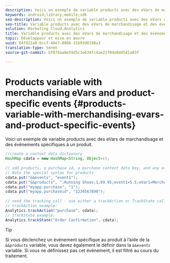 ```yaml
---
description: Voici un exemple de variable products avec des eVars de marchandisage et des événements spécifiques à un produit.
keywords: android;library;mobile;sdk
seo-description: Voici un exemple de variable products avec des eVars de marchandisage et des événements spécifiques à un produit.
seo-title: Variable products avec des eVars de marchandisage et des événements spécifiques à un produit
solution: Marketing Cloud,Analytics
title: Variable products avec des eVars de marchandisage et des événements spécifiques à un produit
topic: Développeur et mise en œuvre
uuid: 64f822a0-6ccf-48e7-8886-31b93d8198a3
translation-type: tm+mt
source-git-commit: bf076aa8e59d5c3e634fc4ae21f0de0d4541a83f

---
```



# Products variable with merchandising eVars and product-specific events {#products-variable-with-merchandising-evars-and-product-specific-events}

Voici un exemple de variable products avec des eVars de marchandisage et des événements spécifiques à un produit.

```java
//create a context data dictionary 
HashMap cdata = new HashMap<String, Object>(); 
  
// add products, a purchase id, a purchase context data key, and any other data you want to collect. 
// Note the special syntax for products 
cdata.put("&&events", "event1"); 
cdata.put("&&products", ";Running Shoes;1;69.95;event1=5.5;eVar1=Merchandising,;Running Socks;10;29.99"); 
cdata.put("myapp.purchase", "1"); 
cdata.put("myapp.purchaseid", "1234567890"); 
  
// send the tracking call - use either a trackAction or TrackState call. 
// trackAction example: 
Analytics.trackAction("purchase", cdata); 
// trackState example: 
Analytics.trackState("Order Confirmation", cdata);
```

>[!TIP]
>
>Si vous déclenchez un événement spécifique au produit à l’aide de la *`&&products`* variable, vous devez également le définir dans la *`&&events`* variable. Si vous ne définissez pas cet événement, il est filtré au cours du traitement.

